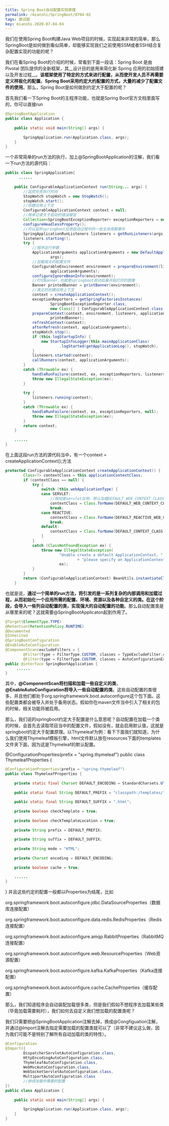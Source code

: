 ```yaml
---
title: Spring Boot自动配置实现原理
permalink: /mianshi/SpringBoot/0704-02
tags: 面试题
key: mianshi-2020-07-04-04
---
```


我们在使用Spring Boot构建Java Web项目的时候，实现起来非常的简单，那么SpringBoot是如何做到看似简单，却能够实现我们之前使用SSM或者SSH结合复杂配置实现的功能的呢？

我们在看Spring Boot的介绍的时候，常看到下面一段话：Spring Boot 是由 Pivotal 团队提供的全新框架，其__设计目的是用来简化新 Spring 应用的初始搭建以及开发过程__。__该框架使用了特定的方式来进行配置，从而使开发人员不再需要定义样板化的配置__。__Spring Boot采用约定大约配置的方式，大量的减少了配置文件的使用__。那么，Spring Boot是如何做到约定大于配置的呢？

首先我们看一下Spring Boot的主程序功能，也就是Spring Boot官方文档里面写的，你可以直接run

```java
@SpringBootApplication
public class Application {
 
	public static void main(String[] args) {
 
		SpringApplication.run(Application.class, args);
	}
}
```




一个非常简单的run方法的执行，加上@SpringBootApplication的注解，我们看一下run方法的源代码：

```java
public class SpringApplication{
      ......
 
    public ConfigurableApplicationContext run(String... args) {
        //监控任务执行时间
		StopWatch stopWatch = new StopWatch();
		stopWatch.start();
        //创建应用上下文
		ConfigurableApplicationContext context = null;
        //用来记录关于启动的错误报告
		Collection<SpringBootExceptionReporter> exceptionReporters = new ArrayList<>();
		configureHeadlessProperty();
        //可以监听springboot应用启动过程中的一些生命周期事件
		SpringApplicationRunListeners listeners = getRunListeners(args);
		listeners.starting();
		try {
            //程序运行参数
			ApplicationArguments applicationArguments = new DefaultApplicationArguments(
					args);
            //加载相关的配置文件
			ConfigurableEnvironment environment = prepareEnvironment(listeners,
					applicationArguments);
			configureIgnoreBeanInfo(environment);
            //打印Banner,也就是springboot启动后最开始打印的图像
			Banner printedBanner = printBanner(environment);
            //真正的创建应用上下文
			context = createApplicationContext();
			exceptionReporters = getSpringFactoriesInstances(
					SpringBootExceptionReporter.class,
					new Class[] { ConfigurableApplicationContext.class }, context);
			prepareContext(context, environment, listeners, applicationArguments,
					printedBanner);
			refreshContext(context);
			afterRefresh(context, applicationArguments);
			stopWatch.stop();
			if (this.logStartupInfo) {
				new StartupInfoLogger(this.mainApplicationClass)
						.logStarted(getApplicationLog(), stopWatch);
			}
			listeners.started(context);
			callRunners(context, applicationArguments);
		}
		catch (Throwable ex) {
			handleRunFailure(context, ex, exceptionReporters, listeners);
			throw new IllegalStateException(ex);
		}
 
		try {
			listeners.running(context);
		}
		catch (Throwable ex) {
			handleRunFailure(context, ex, exceptionReporters, null);
			throw new IllegalStateException(ex);
		}
		return context;
	}
 
    ......
}

```





在上面这段run方法的源代码当中，有一个context = createApplicationContext();方法

```java
protected ConfigurableApplicationContext createApplicationContext() {
		Class<?> contextClass = this.applicationContextClass;
		if (contextClass == null) {
			try {
				switch (this.webApplicationType) {
				case SERVLET:
                    //假如是servlet应用，默认加载DEFAULT_WEB_CONTEXT_CLASS
					contextClass = Class.forName(DEFAULT_WEB_CONTEXT_CLASS);
					break;
				case REACTIVE:
					contextClass = Class.forName(DEFAULT_REACTIVE_WEB_CONTEXT_CLASS);
					break;
				default:
					contextClass = Class.forName(DEFAULT_CONTEXT_CLASS);
				}
			}
			catch (ClassNotFoundException ex) {
				throw new IllegalStateException(
						"Unable create a default ApplicationContext, "
								+ "please specify an ApplicationContextClass",
						ex);
			}
		}
		return (ConfigurableApplicationContext) BeanUtils.instantiateClass(contextClass);
	}

```



也就是说，__通过一个简单的run方法，将引发的是一系列复杂的内部调用和加载过程，从而初始化一个应用所需的配置、环境、资源以及各种自定义的类。在这个阶段，会导入一些列自动配置的类，实现强大的自动配置的功能__。那么自动配置类是从哪里来的呢？这就需要@SpringBootApplicaton起到作用了。

```java
@Target(ElementType.TYPE)
@Retention(RetentionPolicy.RUNTIME)
@Documented
@Inherited
@SpringBootConfiguration
@EnableAutoConfiguration
@ComponentScan(excludeFilters = {
		@Filter(type = FilterType.CUSTOM, classes = TypeExcludeFilter.class),
		@Filter(type = FilterType.CUSTOM, classes = AutoConfigurationExcludeFilter.class) })
public @interface SpringBootApplication {
     ......
}
```



其中，__@ComponentScan将扫描和加载一些自定义的类__，__@EnableAutoConfiguration将导入一些自动配置的类__。这些自动配置的类很多，并且他们都处于org.springframework.boot.autoconfigure这个包下面。这些配置类都会被导入并处于备用状态。假如你在maven文件当中引入了相关的包的时候，相关功能将被启用。



那么，我们说的springboot约定大于配置是什么意思呢？自动配置在加载一个类的时候，会首先去读取项目当中的配置文件，假如没有，就会启用默认值，这就是springboot约定大于配置原理。以Thymeleaf为例：看下下面我们就知道，为什么我们使用Thymeleaf模板引擎，html文件默认放在resources下面的templates文件夹下面，因为这是Thymeleaf的默认配置。

@ConfigurationProperties(prefix = "spring.thymeleaf")
public class ThymeleafProperties {

```java
@ConfigurationProperties(prefix = "spring.thymeleaf")
public class ThymeleafProperties {
 
	private static final Charset DEFAULT_ENCODING = StandardCharsets.UTF_8;
 
	public static final String DEFAULT_PREFIX = "classpath:/templates/";
 
	public static final String DEFAULT_SUFFIX = ".html";
 
	private boolean checkTemplate = true;
 
	private boolean checkTemplateLocation = true;
 
	private String prefix = DEFAULT_PREFIX;
 
	private String suffix = DEFAULT_SUFFIX;
 
	private String mode = "HTML";
 
	private Charset encoding = DEFAULT_ENCODING;
 
	private boolean cache = true;
 
    ......
}

```
}
并且这些约定的配置一般都以Properties为结尾，比如

org.springframework.boot.autoconfigure.jdbc.DataSourceProperties（数据库连接配置）

org.springframework.boot.autoconfigure.data.redis.RedisProperties（Redis连接配置）

org.springframework.boot.autoconfigure.amqp.RabbitProperties（RabbitMQ连接配置）

org.springframework.boot.autoconfigure.web.ResourceProperties（Web资源配置）

org.springframework.boot.autoconfigure.kafka.KafkaProperties（Kafka连接配置）

org.springframework.boot.autoconfigure.cache.CacheProperties（缓存配置）

那么，我们知道程序会自动装配加载很多类，但是我们假如不想程序去加载某些类（毕竟加载需要耗时），我们如何去自定义我们想加载的配置类呢？

我们只需要把@SpringBootApplication注解去掉，换成@Congfiguation注解，并通过@Import注解去指定需要加载的配置类就可以了（非常不建议这么做，因为我们可能不是特别了解所有自动加载的类的特性）。

```java
@Configuration
@Import({
		DispatcherServletAutoConfiguration.class,
		HttpEncodingAutoConfiguration.class,
		ThymeleafAutoConfiguration.class,
		WebMvcAutoConfiguration.class,
		WebSocketServletAutoConfiguration.class,
		MultipartAutoConfiguration.class
		//继续加载你需要的配置
})
public class Application {
 
	public static void main(String[] args) {
 
		SpringApplication.run(Application.class, args);
	}
}

```



